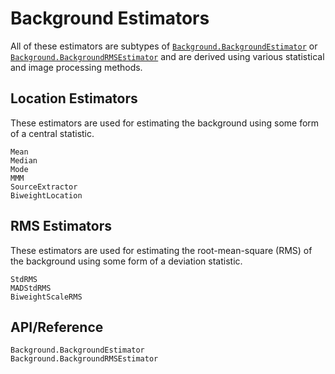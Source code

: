 # Background Estimators

All of these estimators are subtypes of [`Background.BackgroundEstimator`](@ref) or [`Background.BackgroundRMSEstimator`](@ref) and are derived using various statistical and image processing methods.

## Location Estimators

These estimators are used for estimating the background using some form of a central statistic.

```@docs
Mean
Median
Mode
MMM
SourceExtractor
BiweightLocation
```

## RMS Estimators

These estimators are used for estimating the root-mean-square (RMS) of the background using some form of a deviation statistic.

```@docs
StdRMS
MADStdRMS
BiweightScaleRMS
```

## API/Reference

```@docs
Background.BackgroundEstimator
Background.BackgroundRMSEstimator
```
